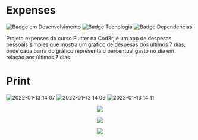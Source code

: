 # Expenses
![Badge em Desenvolvimento](http://img.shields.io/static/v1?label=STATUS&message=EM%20DESENVOLVIMENTO&color=GREEN&style=fleat)
![Badge Tecnologia](http://img.shields.io/static/v1?label=Flutter&message=2.8.1&color=blue&style=fleat)
![Badge Dependencias](http://img.shields.io/static/v1?label=Intl&message=0.17.0&color=yellow&style=fleat)

Projeto expenses do curso Flutter na Cod3r, é um app de despesas pessoais simples que mostra um gráfico de despesas dos últimos 7 dias, onde cada barra do gráfico representa o percentual gasto no dia em relação aos últimos 7 dias.

# Print

![2022-01-13 14 07](https://user-images.githubusercontent.com/65427813/153275194-e6bb12d7-b720-4f76-ac04-fc6d8b65dd03.png) ![2022-01-13 14 09](https://user-images.githubusercontent.com/65427813/153275208-b1600650-9219-4bb6-88aa-b61f4242be68.png) ![2022-01-13 14 11](https://user-images.githubusercontent.com/65427813/153275223-15d11d7a-b5b7-447f-bfcf-e9d0ab16524d.png)

<p align="center">
  <img src="https://user-images.githubusercontent.com/65427813/153275337-fbc0d926-0534-4a31-898f-b9d50fa49eee.png"/>
</p>
<p align="center">
  <img src="https://user-images.githubusercontent.com/65427813/153275351-555e5dba-4e89-4a3c-bf29-2f383f8137a9.png"/>
</p>
<p align="center">
  <img src="https://user-images.githubusercontent.com/65427813/153275361-ab3dee65-078d-42ae-8fc7-0204403e0dc0.png"/>
</p>
